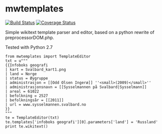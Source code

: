 mwtemplates
================

[![Build Status](https://travis-ci.org/danmichaelo/mwtemplates.png?branch=master)](https://travis-ci.org/danmichaelo/mwtemplates)
[![Coverage Status](https://coveralls.io/repos/danmichaelo/mwtemplates/badge.png)](https://coveralls.io/r/danmichaelo/mwtemplates)


Simple wikitext template parser and editor, based on a python rewrite of preprocessorDOM.php.

Tested with Python 2.7

```
from mwtemplates import TemplateEditor
txt = u"""
{{Infoboks geografi
| kart = Svalbard_kart1.png
| land = Norge
| status = Øygruppe
| administrasjon = [[Odd Olsen Ingerø]] ''<small>(2009)</small>''
| administrasjonsnavn = [[Sysselmannen på Svalbard|Sysselmann]]
| areal = 61022
| befolkning = 2527
| befolkningsår = [[2011]]
| url = www.sysselmannen.svalbard.no
}}
"""
te = TemplateEditor(txt)
te.templates['infoboks geografi'][0].parameters['land'] = 'Russland'
print te.wikitext()

```
